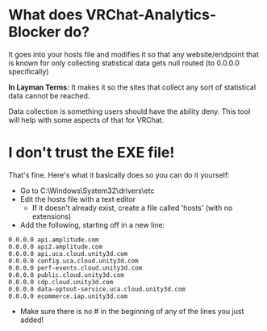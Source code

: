 # What does VRChat-Analytics-Blocker do?

It goes into your hosts file and modifies it so that any website/endpoint that is known for only collecting statistical data gets null routed (to 0.0.0.0 specifically)

__In Layman Terms:__ It makes it so the sites that collect any sort of statistical data cannot be reached.


Data collection is something users should have the ability deny. This tool will help with some aspects of that for VRChat.

# I don't trust the EXE file!

That's fine. Here's what it basically does so you can do it yourself:

- Go to C:\Windows\System32\drivers\etc
- Edit the hosts file with a text editor
   - If it doesn't already exist, create a file called 'hosts' (with no extensions)
- Add the following, starting off in a new line:

```
0.0.0.0 api.amplitude.com
0.0.0.0 api2.amplitude.com
0.0.0.0 api.uca.cloud.unity3d.com
0.0.0.0 config.uca.cloud.unity3d.com
0.0.0.0 perf-events.cloud.unity3d.com
0.0.0.0 public.cloud.unity3d.com
0.0.0.0 cdp.cloud.unity3d.com
0.0.0.0 data-optout-service.uca.cloud.unity3d.com
0.0.0.0 ecommerce.iap.unity3d.com
```

- Make sure there is no # in the beginning of any of the lines you just added!
